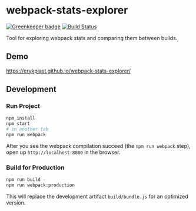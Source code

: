 webpack-stats-explorer
======================

[![Greenkeeper badge](https://badges.greenkeeper.io/erykpiast/webpack-stats-explorer.svg)](https://greenkeeper.io/)
[![Build Status](https://travis-ci.org/erykpiast/webpack-stats-explorer.svg?branch=master)](https://travis-ci.org/erykpiast/webpack-stats-explorer)

Tool for exploring webpack stats and comparing them between builds.

## Demo

https://erykpiast.github.io/webpack-stats-explorer/

## Development

### Run Project

```sh
npm install
npm start
# in another tab
npm run webpack
```
After you see the webpack compilation succeed (the `npm run webpack` step), open up `http://localhost:8080` in the browser.

### Build for Production

```sh
npm run build
npm run webpack:production
```

This will replace the development artifact `build/bundle.js` for an optimized version.
